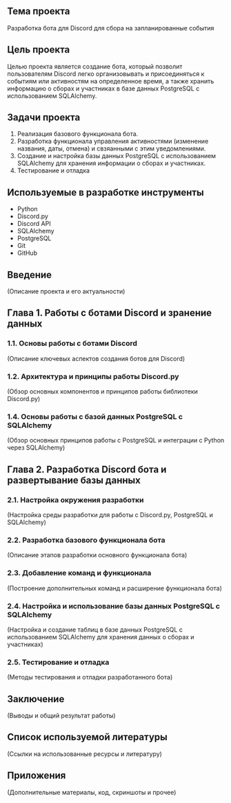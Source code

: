 
## Тема проекта
Разработка бота для Discord для сбора на запланированные события

## Цель проекта
Целью проекта является создание бота, который позволит пользователям Discord легко организовывать и присоединяться к событиям или активностям на определенное время, а также хранить информацию о сборах и участниках в базе данных PostgreSQL с использованием SQLAlchemy.

## Задачи проекта
1. Реализация базового функционала бота.
2. Разработка функционала управления активностями (изменение названия, даты, отмена) и свзяанными с этим уведомлениями.
3. Создание и настройка базы данных PostgreSQL с использованием SQLAlchemy для хранения информации о сборах и участниках.
4. Тестирование и отладка

## Используемые в разработке инструменты
- Python
- Discord.py
- Discord API
- SQLAlchemy
- PostgreSQL 
- Git 
- GitHub 

## Введение
(Описание проекта и его актуальности)

## Глава 1. Работы с ботами Discord и зранение данных

### 1.1. Основы работы с ботами Discord
(Описание ключевых аспектов создания ботов для Discord)

### 1.2. Архитектура и принципы работы Discord.py
(Обзор основных компонентов и принципов работы библиотеки Discord.py)

### 1.4. Основы работы с базой данных PostgreSQL с SQLAlchemy
(Обзор основных принципов работы с PostgreSQL и интеграции с Python через SQLAlchemy)

## Глава 2. Разработка Discord бота и развертывание базы данных

### 2.1. Настройка окружения разработки
(Настройка среды разработки для работы с Discord.py, PostgreSQL и SQLAlchemy)

### 2.2. Разработка базового функционала бота
(Описание этапов разработки основного функционала бота)

### 2.3. Добавление команд и функционала
(Построение дополнительных команд и расширение функционала бота)

### 2.4. Настройка и использование базы данных PostgreSQL с SQLAlchemy
(Настройка и создание таблиц в базе данных PostgreSQL с использованием SQLAlchemy для хранения данных о сборах и участниках)

### 2.5. Тестирование и отладка
(Методы тестирования и отладки разработанного бота)

## Заключение
(Выводы и общий результат работы)

## Список используемой литературы
(Ссылки на использованные ресурсы и литературу)

## Приложения
(Дополнительные материалы, код, скриншоты и прочее)
